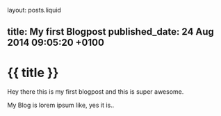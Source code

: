 layout: posts.liquid

title:   My first Blogpost
published_date:    24 Aug 2014 09:05:20 +0100
---
# {{ title }}

Hey there this is my first blogpost and this is super awesome.

My Blog is lorem ipsum like, yes it is..
